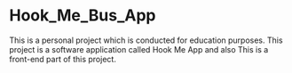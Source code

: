 # Hook_Me_Bus_App
This is a personal project which is conducted for education purposes. This project is a software application called Hook Me App and also This is a front-end part of this project.
